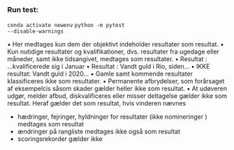 ### Run test:
<code>conda activate newenv</code>
<code>python -m pytest --disable-warnings</code>

▪ Her medtages kun dem der objektivt indeholder resultater som resultat. 
▪ Kun nutidige resultater og kvalifikationer, dvs. resultater fra ugedage eller måneder, samt ikke tidsangivet, medtages som resultater.
    • Resultat : ...kvalificerede sig i Januar
    • Resultat : Vandt guld i Rio, siden...
    • IKKE resultat: Vandt guld i 2020...
▪ Gamle samt kommende resultater klassificeres ikke som resultater.
▪ Permanente afbrydelser, som forårsaget af eksempelcis såsom skader gælder heller ikke som resultat.
▪ At udøveren udgør, melder afbud, diskvalificeres eller misser deltagelse gælder ikke som resultat. Heraf gælder det som resultat, hvis vinderen nævnes
- hædringer, fejringer, hyldninger for resultater (ikke nomineringer ) medtages som resultat
- ændringer på rangliste medtages ikke også som resultat
- scoringsrekorder gælder ikke